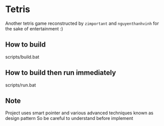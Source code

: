 # Tetris
Another tetris game reconstructed by `zimportant` and `nguyenthanhvinh` for the sake of entertainment :)

## How to build
scripts/build.bat

## How to build then run immediately
scripts/run.bat

## Note
Project uses smart pointer and various advanced techniques known as design pattern
So be careful to understand before implement

